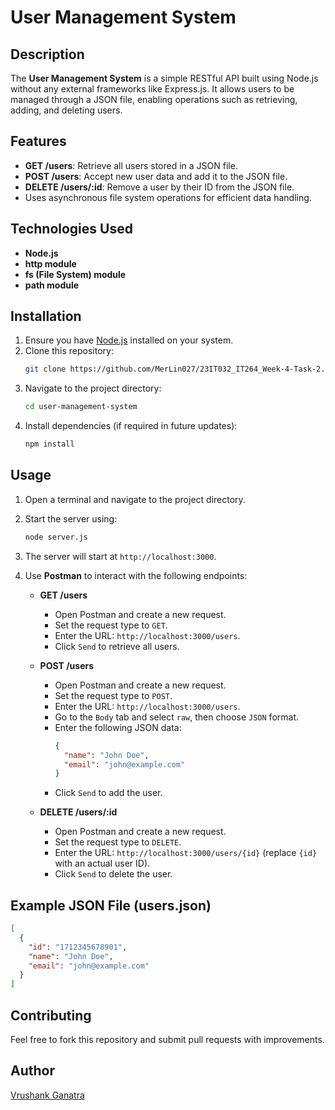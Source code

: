 # User Management System

## Description
The **User Management System** is a simple RESTful API built using Node.js without any external frameworks like Express.js. It allows users to be managed through a JSON file, enabling operations such as retrieving, adding, and deleting users.

## Features
- **GET /users**: Retrieve all users stored in a JSON file.
- **POST /users**: Accept new user data and add it to the JSON file.
- **DELETE /users/:id**: Remove a user by their ID from the JSON file.
- Uses asynchronous file system operations for efficient data handling.

## Technologies Used
- **Node.js**
- **http module**
- **fs (File System) module**
- **path module**

## Installation
1. Ensure you have [Node.js](https://nodejs.org/) installed on your system.
2. Clone this repository:
   ```sh
   git clone https://github.com/MerLin027/23IT032_IT264_Week-4-Task-2.git
   ```
3. Navigate to the project directory:
   ```sh
   cd user-management-system
   ```
4. Install dependencies (if required in future updates):
   ```sh
   npm install
   ```

## Usage
1. Open a terminal and navigate to the project directory.
2. Start the server using:
   ```sh
   node server.js
   ```
3. The server will start at `http://localhost:3000`.
4. Use **Postman** to interact with the following endpoints:
   
   - **GET /users**
     - Open Postman and create a new request.
     - Set the request type to `GET`.
     - Enter the URL: `http://localhost:3000/users`.
     - Click `Send` to retrieve all users.
   
   - **POST /users**
     - Open Postman and create a new request.
     - Set the request type to `POST`.
     - Enter the URL: `http://localhost:3000/users`.
     - Go to the `Body` tab and select `raw`, then choose `JSON` format.
     - Enter the following JSON data:
       ```json
       {
         "name": "John Doe",
         "email": "john@example.com"
       }
       ```
     - Click `Send` to add the user.
   
   - **DELETE /users/:id**
     - Open Postman and create a new request.
     - Set the request type to `DELETE`.
     - Enter the URL: `http://localhost:3000/users/{id}` (replace `{id}` with an actual user ID).
     - Click `Send` to delete the user.

## Example JSON File (users.json)
```json
[
  {
    "id": "1712345678901",
    "name": "John Doe",
    "email": "john@example.com"
  }
]
```

## Contributing
Feel free to fork this repository and submit pull requests with improvements.

## Author
[Vrushank Ganatra](https://github.com/MerLin027)
